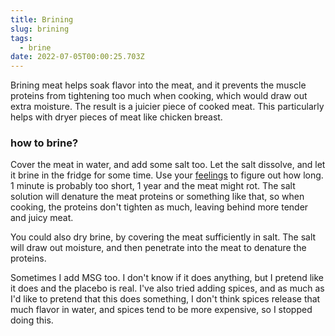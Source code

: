 ```yaml
---
title: Brining
slug: brining
tags:
  - brine
date: 2022-07-05T00:00:25.703Z
---
```

Brining meat helps soak flavor into the meat, and it prevents the muscle proteins from tightening too much when cooking, which would draw out extra moisture. The result is a juicier piece of cooked meat. This particularly helps with dryer pieces of meat like chicken breast.

### how to brine?

Cover the meat in water, and add some salt too. Let the salt dissolve, and let it brine in the fridge for some time. Use your [feelings](/principles/cooking-with-feelings) to figure out how long. 1 minute is probably too short, 1 year and the meat might rot. The salt solution will denature the meat proteins or something like that, so when cooking, the proteins don't tighten as much, leaving behind more tender and juicy meat.

You could also dry brine, by covering the meat sufficiently in salt. The salt will draw out moisture, and then penetrate into the meat to denature the proteins.

Sometimes I add MSG too. I don't know if it does anything, but I pretend like it does and the placebo is real. I've also tried adding spices, and as much as I'd like to pretend that this does something, I don't think spices release that much flavor in water, and spices tend to be more expensive, so I stopped doing this.